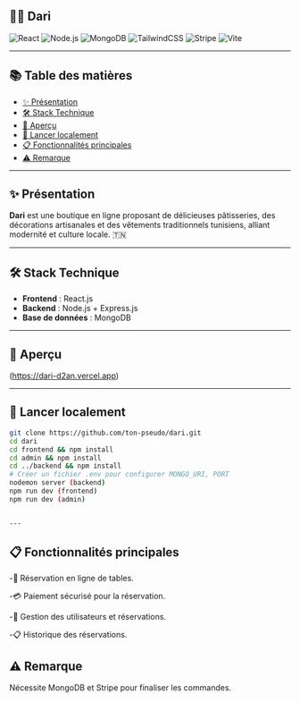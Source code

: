 ## 🏡🎂 Dari

![React](https://img.shields.io/badge/React-20232A?style=for-the-badge&logo=react&logoColor=61DAFB)
![Node.js](https://img.shields.io/badge/Node.js-339933?style=for-the-badge&logo=nodedotjs&logoColor=white)
![MongoDB](https://img.shields.io/badge/MongoDB-4EA94B?style=for-the-badge&logo=mongodb&logoColor=white)
![TailwindCSS](https://img.shields.io/badge/TailwindCSS-06B6D4?style=for-the-badge&logo=tailwindcss&logoColor=white)
![Stripe](https://img.shields.io/badge/Stripe-635BFF?style=for-the-badge&logo=stripe&logoColor=white)
![Vite](https://img.shields.io/badge/Vite-646CFF?style=for-the-badge&logo=vite&logoColor=white)

---

## 📚 Table des matières

- [✨ Présentation](#-présentation)
- [🛠️ Stack Technique](#️-stack-technique)
- [📸 Aperçu](#-aperçu)
- [🚀 Lancer localement](#-lancer-localement)
- [📋 Fonctionnalités principales](#-fonctionnalités-principales)
- [⚠️ Remarque](#️-remarque)


---

## ✨ Présentation

**Dari** est une boutique en ligne proposant de délicieuses pâtisseries, des décorations artisanales et des vêtements traditionnels tunisiens, alliant modernité et culture locale. 🇹🇳

---

## 🛠️ Stack Technique

- **Frontend** : React.js
- **Backend** : Node.js + Express.js
- **Base de données** : MongoDB

---

## 📸 Aperçu

(https://dari-d2an.vercel.app)

---

## 🚀 Lancer localement

```bash
git clone https://github.com/ton-pseudo/dari.git
cd dari
cd frontend && npm install
cd admin && npm install
cd ../backend && npm install
# Créer un fichier .env pour configurer MONGO_URI, PORT
nodemon server (backend)
npm run dev (frontend)
npm run dev (admin)


---
```
## 📋 Fonctionnalités principales
-📅 Réservation en ligne de tables.

-💳 Paiement sécurisé pour la réservation.

-👤 Gestion des utilisateurs et réservations.

-📋 Historique des réservations.


## ⚠️ Remarque
Nécessite MongoDB et Stripe pour finaliser les commandes.
